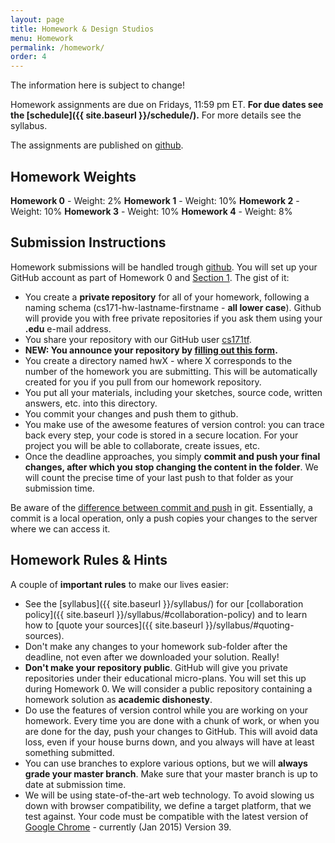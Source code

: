 ```yaml
---
layout: page
title: Homework & Design Studios
menu: Homework
permalink: /homework/
order: 4
---
```


 <div class="deadline">The information here is subject to change!</div>

Homework assignments are due on Fridays, 11:59 pm ET. **For due dates see the [schedule]({{ site.baseurl }}/schedule/).** For more details see the syllabus.

The assignments are published on [github](https://github.com/CS171/2015-cs171-homework).

## Homework Weights
 
 **Homework 0** - Weight: 2%
 **Homework 1** - Weight: 10%
 **Homework 2** - Weight: 10%
 **Homework 3** - Weight: 10%
 **Homework 4** - Weight: 8%
 

## Submission Instructions

Homework submissions will be handled trough [github](http://github.com). You will set up your GitHub account as part of Homework 0 and [Section 1](https://github.com/CS171/2015-section1). The gist of it:

 * You create a **private repository** for all of your homework, following a naming schema (cs171-hw-lastname-firstname - **all lower case**). Github will provide you with free private repositories if you ask them using your **.edu** e-mail address.
 * You share your repository with our GitHub user [cs171tf](http://github.com/cs171tf).
 * **NEW: You announce your repository by [filling out this form](https://docs.google.com/forms/d/1sb8y_R2fGgbnaEiBPXxMGiTJ8DFf3lTk9b9PO3IoytI/viewform).**
 * You create a directory named hwX - where X corresponds to the number of the homework you are submitting. This will be automatically created for you if you pull from our homework repository.
 * You put all your materials, including your sketches, source code, written answers, etc. into this directory.
 * You commit your changes and push them to github.
 * You make use of the awesome features of version control: you can trace back every step, your code is stored in a secure location. For your project you will be able to collaborate, create issues, etc.
 * Once the deadline approaches, you simply **commit and push your final changes, after which you stop changing the content in the folder**. We will count the precise time of your last push to that folder as your submission time.

 <div class="deadline">
 Be aware of the <a href="http://stackoverflow.com/questions/2745076/what-is-the-difference-between-git-commit-and-git-push">difference between commit and push</a> in git. Essentially, a commit is a local operation, only a push copies your changes to the server where we can access it.
 </div>

## Homework Rules & Hints
 
A couple of **important rules** to make our lives easier:
 
 * See the [syllabus]({{ site.baseurl }}/syllabus/) for our [collaboration policy]({{ site.baseurl }}/syllabus/#collaboration-policy) and to learn how to [quote your sources]({{ site.baseurl }}/syllabus/#quoting-sources). 
 * Don't make any changes to your homework sub-folder after the deadline, not even after we downloaded your solution. Really!
 * **Don't make your repository public**. GitHub will give you private repositories under their educational micro-plans. You will set this up during Homework 0. We will consider a public repository containing a homework solution as **academic dishonesty**.
 * Do use the features of version control while you are working on your homework. Every time you are done with a chunk of work, or when you are done for the day, push your changes to GitHub. This will avoid data loss, even if your house burns down, and you always will have at least something submitted.
 * You can use branches to explore various options, but we will **always grade your master branch**. Make sure that your master branch is up to date at submission time.
 * We will be using state-of-the-art web technology. To avoid slowing us down with browser compatibility, we define a target platform, that we test against. Your code must be compatible with the latest version of [Google Chrome](https://www.google.com/chrome) - currently (Jan 2015) Version 39.
 


